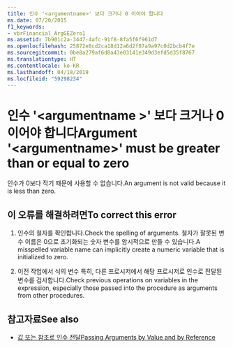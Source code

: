 ```yaml
---
title: 인수 '<argumentname>' 보다 크거나 0 이어야 합니다
ms.date: 07/20/2015
f1_keywords:
- vbrFinancial_ArgGEZero1
ms.assetid: 7b901c2a-3447-4afc-91f8-8fa5f6f961d7
ms.openlocfilehash: 25872e8cd2ca18d12a6d2f07a9a97c0d2bcb4f7e
ms.sourcegitcommit: 0be8a279af6d8a43e03141e349d3efd5d35f8767
ms.translationtype: HT
ms.contentlocale: ko-KR
ms.lasthandoff: 04/18/2019
ms.locfileid: "59298234"
---
```

# <a name="argument-argumentname-must-be-greater-than-or-equal-to-zero"></a><span data-ttu-id="e4798-102">인수 '\<argumentname >' 보다 크거나 0 이어야 합니다</span><span class="sxs-lookup"><span data-stu-id="e4798-102">Argument '\<argumentname>' must be greater than or equal to zero</span></span>
<span data-ttu-id="e4798-103">인수가 0보다 작기 때문에 사용할 수 없습니다.</span><span class="sxs-lookup"><span data-stu-id="e4798-103">An argument is not valid because it is less than zero.</span></span>  
  
## <a name="to-correct-this-error"></a><span data-ttu-id="e4798-104">이 오류를 해결하려면</span><span class="sxs-lookup"><span data-stu-id="e4798-104">To correct this error</span></span>  
  
1. <span data-ttu-id="e4798-105">인수의 철자를 확인합니다.</span><span class="sxs-lookup"><span data-stu-id="e4798-105">Check the spelling of arguments.</span></span> <span data-ttu-id="e4798-106">철자가 잘못된 변수 이름은 0으로 초기화되는 숫자 변수를 암시적으로 만들 수 있습니다.</span><span class="sxs-lookup"><span data-stu-id="e4798-106">A misspelled variable name can implicitly create a numeric variable that is initialized to zero.</span></span>  
  
2. <span data-ttu-id="e4798-107">이전 작업에서 식의 변수 특히, 다른 프로시저에서 해당 프로시저로 인수로 전달된 변수를 검사합니다.</span><span class="sxs-lookup"><span data-stu-id="e4798-107">Check previous operations on variables in the expression, especially those passed into the procedure as arguments from other procedures.</span></span>  
  
## <a name="see-also"></a><span data-ttu-id="e4798-108">참고자료</span><span class="sxs-lookup"><span data-stu-id="e4798-108">See also</span></span>

- [<span data-ttu-id="e4798-109">값 또는 참조로 인수 전달</span><span class="sxs-lookup"><span data-stu-id="e4798-109">Passing Arguments by Value and by Reference</span></span>](../../visual-basic/programming-guide/language-features/procedures/passing-arguments-by-value-and-by-reference.md)
